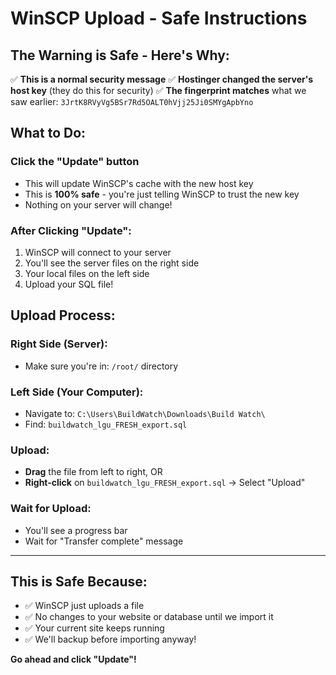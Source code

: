 # WinSCP Upload - Safe Instructions

## The Warning is Safe - Here's Why:

✅ **This is a normal security message**
✅ **Hostinger changed the server's host key** (they do this for security)
✅ **The fingerprint matches** what we saw earlier: `3JrtK8RVyVg5BSr7Rd5OALT0hVjj25Ji0SMYgApbYno`

## What to Do:

### Click the "Update" button
- This will update WinSCP's cache with the new host key
- This is **100% safe** - you're just telling WinSCP to trust the new key
- Nothing on your server will change!

### After Clicking "Update":
1. WinSCP will connect to your server
2. You'll see the server files on the right side
3. Your local files on the left side
4. Upload your SQL file!

## Upload Process:

### Right Side (Server):
- Make sure you're in: `/root/` directory

### Left Side (Your Computer):
- Navigate to: `C:\Users\BuildWatch\Downloads\Build Watch\`
- Find: `buildwatch_lgu_FRESH_export.sql`

### Upload:
- **Drag** the file from left to right, OR
- **Right-click** on `buildwatch_lgu_FRESH_export.sql` → Select "Upload"

### Wait for Upload:
- You'll see a progress bar
- Wait for "Transfer complete" message

---

## This is Safe Because:

- ✅ WinSCP just uploads a file
- ✅ No changes to your website or database until we import it
- ✅ Your current site keeps running
- ✅ We'll backup before importing anyway!

**Go ahead and click "Update"!**


